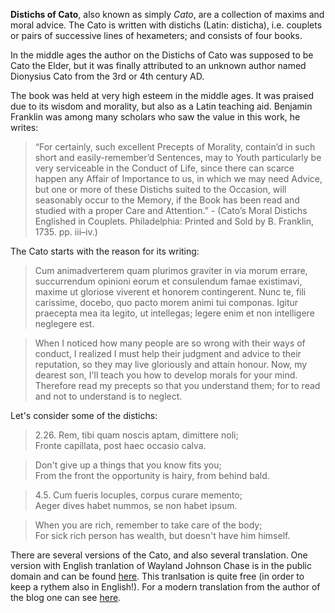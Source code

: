 **Distichs of Cato**, also known as simply *Cato*, are a collection of maxims and moral advice. The Cato is written with distichs (Latin: disticha), i.e. couplets or pairs of successive lines of hexameters; and consists of four books.

In the middle ages the author on the Distichs of Cato was supposed to be Cato the Elder, but it was finally attributed to an unknown author named Dionysius Cato from the 3rd or 4th century AD.

The book was held at very high esteem in the middle ages. It was praised due to its wisdom and morality, but also as a Latin teaching aid. Benjamin Franklin was among many scholars who saw the value in this work, he writes:

>“For certainly, such excellent Precepts of Morality, contain’d in such short and easily-remember’d Sentences, may to Youth particularly be very serviceable in the Conduct of Life, since there can scarce happen any Affair of Importance to us, in which we may need Advice, but one or more of these Distichs suited to the Occasion, will seasonably occur to the Memory, if the Book has been read and studied with a proper Care and Attention.” - (Cato’s Moral Distichs Englished in Couplets. Philadelphia: Printed and Sold by B. Franklin, 1735. pp. iii–iv.)

The Cato starts with the reason for its writing:

> Cum animadverterem quam plurimos graviter in via morum errare, succurrendum opinioni eorum et consulendum famae existimavi, maxime ut gloriose viverent et honorem contingerent. Nunc te, fili carissime, docebo, quo pacto morem animi tui componas. Igitur praecepta mea ita legito, ut intellegas; legere enim et non intelligere neglegere est.

> When I noticed how many people are so wrong with their ways of conduct, I realized I must help their judgment and advice to their reputation, so they may live gloriously and attain honour. Now, my dearest son, I'll teach you how to develop morals for your mind. Therefore read my precepts so that you understand them; for to read and not to understand is to neglect.

Let's consider some of the distichs:

> 2.26. Rem, tibi quam noscis aptam, dimittere noli;<br>
Fronte capillata, post haec occasio calva.

> Don't give up a things that you know fits you;<br>
From the front the opportunity is hairy, from behind bald.

> 4.5. Cum fueris locuples, corpus curare memento;<br>
Aeger dives habet nummos, se non habet ipsum.

> When you are rich, remember to take care of the body;<br>
For sick rich person has wealth, but doesn't have him himself.  

There are several versions of the Cato, and also several translation. One version with English tranlation of  Wayland Johnson Chase is in the public domain and can be found [here](https://archive.org/details/distichsofcatofa00chasrich/).
This tranlsation is quite free (in order to keep a rythem also in English!). For a modern translation from the author of the blog one can see [here](https://www.amazon.com/dp/B08NTLKRQZ). 
